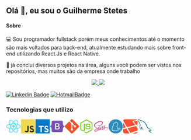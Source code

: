 <h2>Olá 👏, eu sou o  Guilherme Stetes </h2>

<h4>Sobre</h4>

<p>💻 Sou programador fullstack porém meus conhecimentos até o momento são mais voltados para back-end, atualmente estudando mais sobre front-end utilizando React.Js e React Native.</p>

<p> 🤝 já conclui diversos projetos na área, alguns você podem ser vistos nos repositórios, mas muitos são da empresa onde trabalho</p>

<div align="center">
  <a href="https://github.com/gstetes">
  <img height="180em" src="https://github-readme-stats.vercel.app/api?username=gstetes&show_icons=true&theme=vision-friendly-dark&include_all_commits=true&count_private=true"/>
  <img height="180em" src="https://github-readme-stats.vercel.app/api/top-langs/?username=gstetes&layout=compact&langs_count=7&theme=vision-friendly-dark"/>
</div>


[![Linkedin Badge](https://img.shields.io/badge/-Guilherme%20Stetes-0e76a8?style=flat-square&logo=Linkedin&logoColor=white&link=https://www.linkedin.com/in/guilherme-stetes-895b591a7/)](https://www.linkedin.com/in/guilherme-stetes-895b591a7/) 
[![HotmailBadge](https://img.shields.io/badge/-gstetes@gmail.com-0078D4?style=flat-square&logo=Gmail&logoColor=white&link=mailto:gstetes@gmail.com)](stetesguilherme@gmail.com)

<h3>Tecnologias que utilizo </h3>

<img width="40" src="https://raw.githubusercontent.com/devicons/devicon/master/icons/react/react-original.svg"></img><img width="40" src="https://raw.githubusercontent.com/devicons/devicon/master/icons/javascript/javascript-original.svg"></img><img width="40" src="https://raw.githubusercontent.com/devicons/devicon/master/icons/typescript/typescript-original.svg"></img><img width="40" src="https://raw.githubusercontent.com/devicons/devicon/master/icons/bootstrap/bootstrap-plain.svg"></img><img width="40" src="https://raw.githubusercontent.com/devicons/devicon/master/icons/git/git-original.svg"></img><img width="40" src="https://raw.githubusercontent.com/devicons/devicon/master/icons/nodejs/nodejs-original.svg"></img><img width="40" src="https://raw.githubusercontent.com/devicons/devicon/master/icons/sass/sass-original.svg"></img></img><img width="40" src="https://raw.githubusercontent.com/devicons/devicon/master/icons/yarn/yarn-original.svg"></img><img width="40" src="https://raw.githubusercontent.com/devicons/devicon/master/icons/laravel/laravel-plain.svg"></img></img><img width="40" src="https://raw.githubusercontent.com/devicons/devicon/master/icons/mysql/mysql-original.svg"></img>
